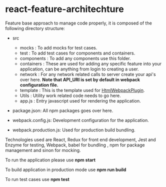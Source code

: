 # react-feature-architechture

Feature base approach to manage code properly, it is composed of the
following directory structure:

 * src
    * mocks : To add mocks for test cases.
    * test : To add test cases for components and containers.
    * components : To add any components use this folder.
    * containers : These are used for adding any specific feature into your application, can be anything from login to creating a user.
    * network : For any network related calls to server create your api's over here. **Note that API_URI is set by default in webpack configuration file.**
    * template : This is the template used for <a href="https://webpack.js.org/plugins/html-webpack-plugin/" target="_blank">HtmlWebpackPlugin</a>.
    * Utils : Utility work related code needs to go here.
    * app.js : Entry javascript used for rendering the application.

 * package.json: All npm packages goes over here.
 
 * webpack.config.js: Development configuration for the application.
 * webpack.production.js: Used for production build bundling.
 
 
Technologies used are React, Redux for front end development, Jest and Enzyme for testing, Webpack, babel for bundling , npm for package management and sinon for mocking. 
 
     
To run the application please use **npm start**</br>

To build application in production mode use **npm run build**
    
To run test cases use **npm test**
    
    
     
   
